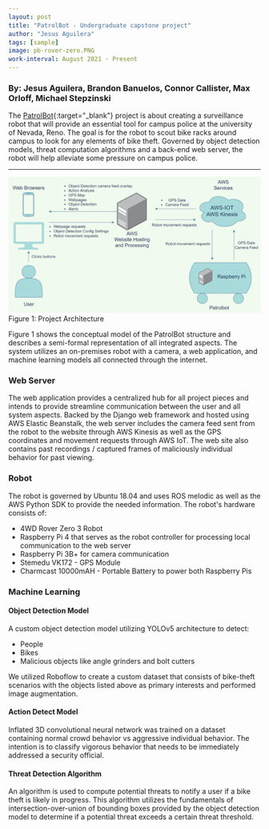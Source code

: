 ```yaml
---
layout: post
title: "PatrolBot - Undergraduate capstone project"
author: "Jesus Aguilera"
tags: [sample]
image: pb-rover-zero.PNG
work-interval: August 2021 - Present
---
```

### By: Jesus Aguilera, Brandon Banuelos, Connor Callister, Max Orloff, Michael Stepzinski

The [PatrolBot](https://github.com/jeaguil/patrolbot){:target="_blank"} project is about creating a surveillance robot that will provide an essential
tool for campus police at the university of Nevada, Reno. The goal is for the robot to scout bike racks around campus to look for any elements of
bike theft. Governed by object detection models, threat computation algorithms and a back-end web server,
the robot will help alleviate some pressure on campus police.

---
![Architecture](assets/img/patrolbot-architecture.png)
Figure 1: Project Architecture

Figure 1 shows the conceptual model of the PatrolBot structure and describes a
semi-formal representation of all integrated aspects. The system utilizes an on-premises robot with a camera, a web application, and machine learning models all connected through the internet.

### Web Server

The web application provides a centralized hub for all project pieces and intends to provide streamline communication between the user and all system aspects. Backed by the Django web framework and hosted using AWS Elastic Beanstalk, the web server includes the camera feed sent from the robot to the website through AWS Kinesis as well as the GPS coordinates and movement requests through AWS IoT. The web site also contains past recordings / captured frames of maliciously individual behavior for past viewing.

### Robot

The robot is governed by Ubuntu 18.04 and uses ROS melodic as well as the AWS Python SDK to provide the needed information. The robot's hardware consists of:

* 4WD Rover Zero 3 Robot
* Raspberry Pi 4 that serves as the robot controller for processing local communication to the web server
* Raspberry Pi 3B+ for camera communication
* Stemedu VK172 - GPS Module
* Charmcast 10000mAH - Portable Battery to power both Raspberry Pis

### Machine Learning

#### Object Detection Model

A custom object detection model utilizing YOLOv5 architecture to detect:

* People
* Bikes
* Malicious objects like angle grinders and bolt cutters

We utilized Roboflow to create a custom dataset that consists of bike-theft scenarios with the objects listed above as primary interests and performed image augmentation.

#### Action Detect Model

Inflated 3D convolutional neural network was trained on a dataset containing
normal crowd behavior vs aggressive individual behavior. The intention is to classify vigorous behavior that needs to be immediately addressed a security official.

#### Threat Detection Algorithm

An algorithm is used to compute potential threats to notify a user if a bike theft is likely in progress. This algorithm utilizes the fundamentals of intersection-over-union of bounding boxes provided by the object detection model to determine if a potential threat exceeds a certain threat threshold.
